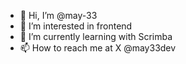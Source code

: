 - 👋 Hi, I’m @may-33
- 👀 I’m interested in frontend
- 🌱 I’m currently learning with Scrimba
- 📫 How to reach me at X @may33dev

<!---
may-33/may-33 is a ✨ special ✨ repository because its `README.md` (this file) appears on your GitHub profile.
You can click the Preview link to take a look at your changes.
--->
